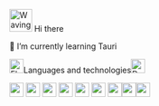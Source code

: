 <img src="https://raw.githubusercontent.com/Tarikul-Islam-Anik/Animated-Fluent-Emojis/master/Emojis/Hand%20gestures/Waving%20Hand%20Light%20Skin%20Tone.png" alt="Waving Hand Light Skin Tone" width="40" height="40" />  Hi there

🌱 I’m currently learning Tauri

<img src="https://raw.githubusercontent.com/Tarikul-Islam-Anik/Animated-Fluent-Emojis/master/Emojis/Objects/Floppy%20Disk.png" alt="Floppy Disk" width="25" height="25" />Languages and technologies<img src="https://raw.githubusercontent.com/Tarikul-Islam-Anik/Animated-Fluent-Emojis/master/Emojis/Objects/Desktop%20Computer.png" alt="Desktop Computer" width="25" height="25" />

<img src="https://cdn.jsdelivr.net/gh/devicons/devicon/icons/typescript/typescript-original.svg" width="25" height="25" /> <img src="https://cdn.jsdelivr.net/gh/devicons/devicon/icons/javascript/javascript-original.svg" width="25" height="25" /> <img src="https://cdn.jsdelivr.net/gh/devicons/devicon/icons/html5/html5-plain.svg" width="25" height="25"/> <img src="https://cdn.jsdelivr.net/gh/devicons/devicon/icons/css3/css3-plain.svg" width="25" height="25" /> <img src="https://cdn.jsdelivr.net/gh/devicons/devicon/icons/react/react-original.svg"  width="25" height="25"/> <img src="https://cdn.jsdelivr.net/gh/devicons/devicon/icons/python/python-plain.svg" width="25" height="25"/> <img src="https://cdn.jsdelivr.net/gh/devicons/devicon/icons/rust/rust-plain.svg" width="25" height="25"/><img src="https://cdn.jsdelivr.net/gh/devicons/devicon/icons/linux/linux-plain.svg" width="25" height="25"/><img src="https://cdn.jsdelivr.net/gh/devicons/devicon/icons/godot/godot-plain.svg" width="25" height="25"/>
